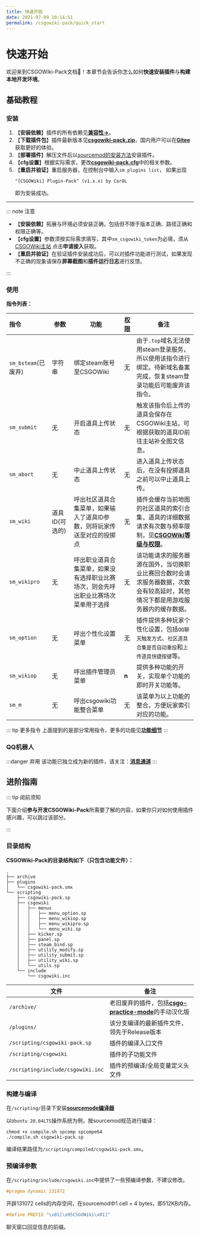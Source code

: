 ```yaml
---
title: 快速开始
date: 2021-07-09 10:14:51
permalink: /csgowiki-pack/quick_start
---
```

# 快速开始

欢迎来到CSGOWiki-Pack文档:clap:！本章节会告诉你怎么如何**快速安装插件**与**构建本地开发环境**。

## 基础教程

### 安装

1. 【**安装依赖**】插件的所有依赖见[**兼容性→**](./README.md#兼容性)。
2. 【**下载插件包**】插件最新版本见[**csgowiki-pack.zip**](https://github.com/hx-w/CSGOWiki-Plugins/releases/latest)，国内用户可以在[**Gitee**](https://gitee.com/hx-w/CSGOWiki-Plugins)获取更好的体验。
3. 【**部署插件**】解压文件后以[sourcemod的安装方法](https://wiki.alliedmods.net/Installing_SourceMod)安装插件。
4. 【**cfg设置**】根据实际需求，更改[**csgowiki-pack.cfg**](/csgowiki-pack/config)中的相关参数。
5. 【**重启并验证**】重启服务器，在控制台中输入`sm plugins list`，
   如果出现
   ```
   "[CSGOWiki] Plugin-Pack" (v1.x.x) by CarOL
   ```
   即为安装成功。

---

::: note 注意

- 【**安装依赖**】拓展与环境必须安装正确，包括但不限于版本正确、路径正确和权限正确等。
- 【**cfg设置**】参数须按实际需求填写，其中`sm_csgowiki_token`为必填，须从[CSGOWiki主站](https://mycsgolab.com/tool/server) 点击**申请接入**获取。
- 【**重启并验证**】在验证插件安装成功后，可以对插件功能进行测试，如果发现不正确的现象请保存**屏幕截图**和**插件运行日志**进行反馈。

:::

### 使用


**指令列表：**

| 指令         | 参数           | 功能                                                         | [权限](https://wiki.alliedmods.net/Adding_Admins_(SourceMod)) | 备注                                                         |
| :----------- | -------------- | ------------------------------------------------------------ | ------------------------------------------------------------ | ------------------------------------------------------------ |
| `sm_bsteam`(已废弃)  | 字符串         | 绑定steam账号至CSGOWiki                                      | 无                                                           | 由于`.top`域名无法使用steam登录服务，所以使用该指令进行绑定。待新域名备案完成，恢复steam登录功能后可能废弃该指令。 |
| `sm_submit`  | 无             | 开启道具上传状态                                             | 无                                                           | 触发该指令后上传的道具会保存在CSGOWiki主站，可根据获取的道具ID前往主站补全图文信息。 |
| `sm_abort`   | 无             | 中止道具上传状态                                             | 无                                                           | 进入道具上传状态后，在没有投掷道具之前可以中止道具上传。     |
| `sm_wiki`    | 道具ID(可选的) | 呼出社区道具合集菜单，如果输入了道具ID参数，则将玩家传送至对应的投掷点 | 无                                                           | 插件会缓存当前地图的社区道具的索引合集，道具的详细数据请求有次数与频率限制，见[**CSGOWiki等级与权限**](https://www.csgowiki.top/profile/exp/)。 |
| `sm_wikipro` | 无             | 呼出职业道具合集菜单，如果没有选择职业比赛场次，则会先呼出职业比赛场次菜单用于选择 | 无                                                           | 该功能请求的服务器源在国外，当切换职业比赛回合数时会请求服务器数据，次数会有较高延时，其他情况下都是用游戏服务器内的缓存数据。 |
| `sm_option`  | 无             | 呼出个性化设置菜单                                           | 无                                                           | 插件提供多种玩家个性化设置，包括`QQ聊天触发方式`、`社区道具合集是否自动重投`和`上传道具快捷按键`等。 |
| `sm_wikiop`  | 无             | 呼出插件管理员菜单                                           | **n**                                                        | 提供多种功能的开关，实现单个功能的即时开关功能等。           |
| `sm_m`       | 无             | 呼出csgowiki功能整合菜单                                     | 无                                                           | 该菜单为以上功能的整合，方便玩家索引对应的功能。             |


::: tip 更多指令
上面提到的是部分常用指令，更多的功能见[**功能细节**](/csgowiki-pack/functions)
:::

### QQ机器人

:::danger 弃用
该功能已独立成为新的插件，请关注：[**消息通道**](/message-channel/index/)
:::

## 进阶指南

::: tip 阅前须知

下面介绍**参与开发CSGOWiki-Pack**所需要了解的内容，如果你只对如何使用插件感兴趣，可以跳过该部分。

:::

### 目录结构

**CSGOWiki-Pack的目录结构如下（只包含功能文件）：**

```
.
├── archive
├── plugins
│   └── csgowiki-pack.smx
└── scripting
    ├── csgowiki-pack.sp
    ├── csgowiki
    │   ├── menus
    │   │   ├── menu_option.sp
    │   │   ├── menu_wikiop.sp
    │   │   ├── menu_wikipro.sp
    │   │   └── menu_wiki.sp
    │   ├── kicker.sp
    │   ├── panel.sp
    │   ├── steam_bind.sp
    │   ├── utility_modify.sp
    │   ├── utility_submit.sp
    │   ├── utility_wiki.sp
    │   └── utils.sp
    └── include
        └── csgowiki.inc
```

| 文件                              | 备注                                                         |
| --------------------------------- | ------------------------------------------------------------ |
| `/archive/`                       | 老旧废弃的插件，包括[**csgo-practice-mode**](https://github.com/splewis/csgo-practice-mode)的手动汉化版 |
| `/plugins/`                       | 该分支编译的最新插件文件，领先于Release版本                  |
| `/scripting/csgowiki-pack.sp`     | 插件的编译入口文件                                           |
| `/scripting/csgowiki`             | 插件的子功能文件                                             |
| `/scripting/include/csgowiki.inc` | 插件的预编译/全局变量定义头文件                              |

### 构建与编译

在`/scripting/`目录下安装[**sourcemode编译器**](https://www.sourcemod.net/downloads.php?branch=stable)

以`Ubuntu 20.04LTS`操作系统为例，按sourcemod规范进行编译：

```shell
chmod +x compile.sh spcomp spcompe64
./compile.sh csgowiki-pack.sp
```

编译结果路径为`/scripting/compiled/csgowiki-pack.smx`。

### 预编译参数

在`/scripting/include/csgowiki.inc`中提供了一些预编译参数，不建议修改。

```cpp
#pragma dynamic 131072
```
开辟131072 cells的内存空间，在sourcemod中1 cell = 4 bytes，即512KB内存。

```cpp
#define PREFIX "\x01[\x05CSGOWiki\x01]"
```
聊天窗口回显信息的前缀。

<!-- <Vssue/> -->